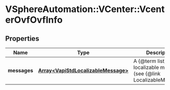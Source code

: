 # VSphereAutomation::VCenter::VcenterOvfOvfInfo

## Properties
Name | Type | Description | Notes
------------ | ------------- | ------------- | -------------
**messages** | [**Array&lt;VapiStdLocalizableMessage&gt;**](VapiStdLocalizableMessage.md) | A {@term list} of localizable messages (see {@link LocalizableMessage}). | 


